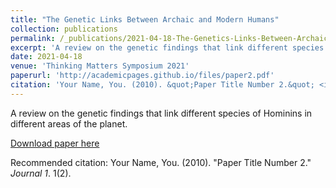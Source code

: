 ```yaml
---
title: "The Genetic Links Between Archaic and Modern Humans"
collection: publications
permalink: /_publications/2021-04-18-The-Genetics-Links-Between-Archaic-and-Modern-Humans.md
excerpt: 'A review on the genetic findings that link different species of Hominins in different areas of the planet.'
date: 2021-04-18
venue: 'Thinking Matters Symposium 2021'
paperurl: 'http://academicpages.github.io/files/paper2.pdf'
citation: 'Your Name, You. (2010). &quot;Paper Title Number 2.&quot; <i>Journal 1</i>. 1(2).'
---
```

A review on the genetic findings that link different species of Hominins in different areas of the planet.

[Download paper here](https://github.com/mariaorellanar/mariaorellanar.github.io/blob/master/files/Orellana%20Rosales%20Maria_The%20Genetic%20Link%20Between%20Archaic%20and%20Modern%20Humans.pdf)

Recommended citation: Your Name, You. (2010). "Paper Title Number 2." <i>Journal 1</i>. 1(2).
